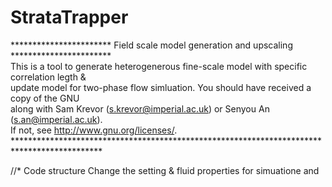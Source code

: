 # StrataTrapper

*********************** Field scale model generation and upscaling *********************** <br>
This is a tool to generate heterogenerous fine-scale model with specific correlation legth & <br>
update model for two-phase flow simluation. You should have received a copy of the GNU <br>
along with Sam Krevor (s.krevor@imperial.ac.uk) or Senyou An (s.an@imperial.ac.uk).        <br>
If not, see <http://www.gnu.org/licenses/>.                                                <br> 
********************************************************************************************<br> 

//* Code structure
Change the setting & fluid properties for simuatione and  

